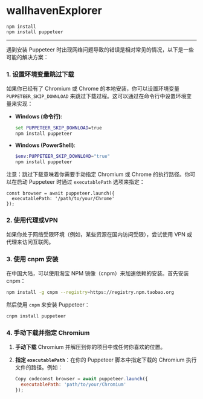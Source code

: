 # wallhavenExplorer

```
npm install
npm install puppeteer
```

---



遇到安装 Puppeteer 时出现网络问题导致的错误是相对常见的情况，以下是一些可能的解决方案：

### 1. 设置环境变量跳过下载

如果你已经有了 Chromium 或 Chrome 的本地安装，你可以设置环境变量 `PUPPETEER_SKIP_DOWNLOAD` 来跳过下载过程。这可以通过在命令行中设置环境变量来实现：

- **Windows (命令行)**:

  ```cmd
  set PUPPETEER_SKIP_DOWNLOAD=true
  npm install puppeteer
  ```

- **Windows (PowerShell)**:

  ```powershell
  $env:PUPPETEER_SKIP_DOWNLOAD="true"
  npm install puppeteer
  ```

注意：跳过下载意味着你需要手动指定 Chromium 或 Chrome 的执行路径。你可以在启动 Puppeteer 时通过 `executablePath` 选项来指定：

```code
const browser = await puppeteer.launch({
  executablePath: '/path/to/your/Chrome'
});
```

### 2. 使用代理或VPN

如果你处于网络受限环境（例如，某些资源在国内访问受限），尝试使用 VPN 或代理来访问互联网。

### 3. 使用 cnpm 安装

在中国大陆，可以使用淘宝 NPM 镜像（cnpm）来加速依赖的安装。首先安装 cnpm：

```bash
npm install -g cnpm --registry=https://registry.npm.taobao.org
```

然后使用 `cnpm` 来安装 Puppeteer：

```bash
cnpm install puppeteer
```

### 4. 手动下载并指定 Chromium

1. **手动下载** Chromium 并解压到你的项目中或任何你喜欢的位置。

2. **指定 `executablePath`**：在你的 Puppeteer 脚本中指定下载的 Chromium 执行文件的路径。例如：

   ```javascript
   Copy codeconst browser = await puppeteer.launch({
     executablePath: 'path/to/your/Chromium'
   });
   ```